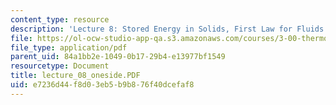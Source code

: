 ```yaml
---
content_type: resource
description: 'Lecture 8: Stored Energy in Solids, First Law for Fluids'
file: https://ol-ocw-studio-app-qa.s3.amazonaws.com/courses/3-00-thermodynamics-of-materials-fall-2002/e7236d44f8d03eb5b9b876f40dcefaf8_lecture_08_oneside.PDF
file_type: application/pdf
parent_uid: 84a1bb2e-1049-0b17-29b4-e13977bf1549
resourcetype: Document
title: lecture_08_oneside.PDF
uid: e7236d44-f8d0-3eb5-b9b8-76f40dcefaf8
---
```

